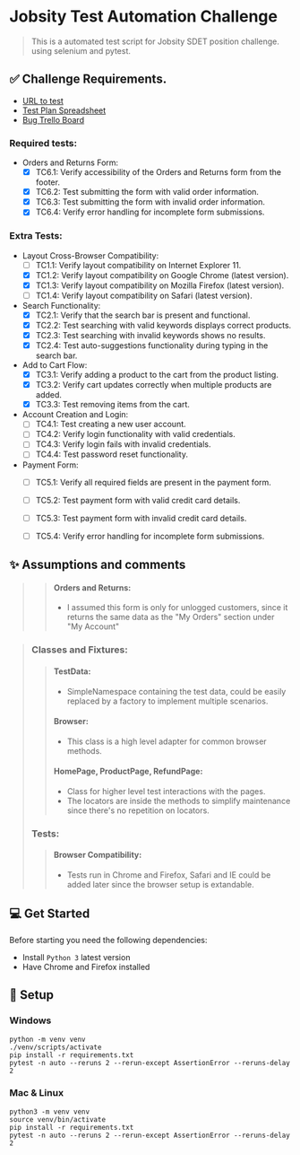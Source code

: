 # Jobsity Test Automation Challenge

> This is a automated test script for Jobsity SDET position challenge. 
> using selenium and pytest.

## ✅ Challenge Requirements.
- [URL to test](https://magento.softwaretestingboard.com/)
- [Test Plan Spreadsheet](https://docs.google.com/spreadsheets/d/1qxXeYSfXi6RsiJUkqcy7StnE6gOIIGfwwxKqUP1BpqQ/edit?usp=sharing)
- [Bug Trello Board](https://trello.com/b/JPC86pNE/jobsity-bugs)

### Required tests:
    
- Orders and Returns Form:
  - [x] TC6.1: Verify accessibility of the Orders and Returns form from the footer.
  - [x] TC6.2: Test submitting the form with valid order information.
  - [x] TC6.3: Test submitting the form with invalid order information.
  - [x] TC6.4: Verify error handling for incomplete form submissions.

### Extra Tests:
- Layout Cross-Browser Compatibility:
  - [ ] TC1.1: Verify layout compatibility on Internet Explorer 11.
  - [X] TC1.2: Verify layout compatibility on Google Chrome (latest version).
  - [X] TC1.3: Verify layout compatibility on Mozilla Firefox (latest version).
  - [ ] TC1.4: Verify layout compatibility on Safari (latest version). 

- Search Functionality:
  - [X] TC2.1: Verify that the search bar is present and functional.
  - [X] TC2.2: Test searching with valid keywords displays correct products.
  - [X] TC2.3: Test searching with invalid keywords shows no results.
  - [X] TC2.4: Test auto-suggestions functionality during typing in the search bar.

- Add to Cart Flow:
  - [X]  TC3.1: Verify adding a product to the cart from the product listing.
  - [X]  TC3.2: Verify cart updates correctly when multiple products are added.
  - [X]  TC3.3: Test removing items from the cart.

- Account Creation and Login:
  - [ ]  TC4.1: Test creating a new user account.
  - [ ]  TC4.2: Verify login functionality with valid credentials.
  - [ ]  TC4.3: Verify login fails with invalid credentials.
  - [ ]  TC4.4: Test password reset functionality.

- Payment Form:
  - [ ]  TC5.1: Verify all required fields are present in the payment form.
  - [ ]  TC5.2: Test payment form with valid credit card details.
  - [ ]  TC5.3: Test payment form with invalid credit card details.
  - [ ]  TC5.4: Verify error handling for incomplete form submissions.



## ✨ Assumptions and comments
>>#### Orders and Returns:
>>* I assumed this form is only for unlogged customers, since it returns the same data as the "My Orders" section under "My Account" 


>### Classes and Fixtures:
>>#### TestData:
>>* SimpleNamespace containing the test data, could be easily replaced by a factory to implement multiple scenarios.
>>#### Browser:
>>* This class is a high level adapter for common browser methods.
>>#### HomePage, ProductPage, RefundPage:
>>* Class for higher level test interactions with the pages. 
>>* The locators are inside the methods to simplify maintenance since there's no repetition on locators.
>### Tests:
>>#### Browser Compatibility:
>>* Tests run in Chrome and Firefox, Safari and IE could be added later since the browser setup is extandable.



## 💻 Get Started

Before starting you need the following dependencies:
* Install `Python 3` latest version 
* Have Chrome and Firefox installed

## 🚀 Setup

### Windows
```
python -m venv venv
./venv/scripts/activate
pip install -r requirements.txt
pytest -n auto --reruns 2 --rerun-except AssertionError --reruns-delay 2
```

### Mac & Linux
```
python3 -m venv venv
source venv/bin/activate
pip install -r requirements.txt
pytest -n auto --reruns 2 --rerun-except AssertionError --reruns-delay 2
```